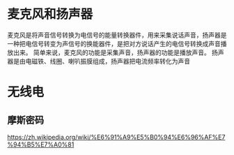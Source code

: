 # 麦克风和扬声器
麦克风是将声音信号转换为电信号的能量转换器件，用来采集说话声音，扬声器是一种把电信号转变为声信号的换能器件，是把对方说话产生的电信号转换成声音播放出来。 简单来说，麦克风的功能是采集声音，扬声器的功能是播放声音。 扬声器是由电磁铁、线圈、喇叭振膜组成，扬声器把电流频率转化为声音
# 无线电
## 摩斯密码
https://zh.wikipedia.org/wiki/%E6%91%A9%E5%B0%94%E6%96%AF%E7%94%B5%E7%A0%81

